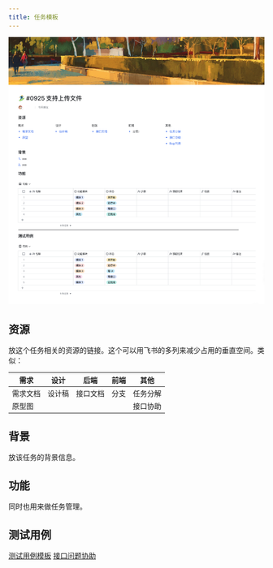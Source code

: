 ```yaml
---
title: 任务模板
---
```


![任务模板](./images/task-template.jpg)

## 资源
放这个任务相关的资源的链接。这个可以用飞书的多列来减少占用的垂直空间。类似：

| 需求     | 设计     | 后端     | 前端     | 其他     |
| --------| -------- | --------| -------- | -------- |
| 需求文档 | 设计稿    | 接口文档  | 分支     | 任务分解 |
| 原型图   |          |         |          | 接口协助 |

## 背景
放该任务的背景信息。

## 功能
同时也用来做任务管理。

## 测试用例
[测试用例模板](./test-case.md)
[接口问题协助](help-wanted-api.md)
